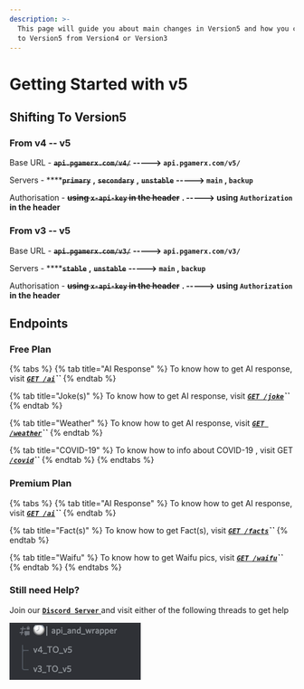```yaml
---
description: >-
  This page will guide you about main changes in Version5 and how you can shift
  to Version5 from Version4 or Version3
---
```


# Getting Started with v5

## Shifting To Version5 

### From v4 -- v5

Base URL - ~~**`api.pgamerx.com/v4/`**~~  **-----&gt; `api.pgamerx.com/v5/`**

Servers - ****~~**`primary`**~~ **,** ~~**`secondary`**~~ **,** ~~**`unstable`**~~  **-----&gt;  `main` , `backup`**

Authorisation - ~~**using `x-api-key` in the header**~~ **. -----&gt; using `Authorization` in the header**

### From **v3 -- v5**

Base URL - ~~**`api.pgamerx.com/v3/`**~~  **-----&gt; `api.pgamerx.com/v3/`**

Servers - ****~~**`stable`**~~ **,** ~~**`unstable`**~~  **-----&gt;  `main` , `backup`**

Authorisation - ~~**using `x-api-key` in the header**~~ **. -----&gt; using `Authorization` in the header**

## **Endpoints**

### Free Plan

{% tabs %}
{% tab title="AI Response" %}
To know how to get AI response, visit [_**`GET /ai`**_](endpoints/ai.md)_**\`\`**_
{% endtab %}

{% tab title="Joke\(s\)" %}
To know how to get AI response, visit [_**`GET /joke`**_](endpoints/joke.md)_**\`\`**_
{% endtab %}

{% tab title="Weather" %}
To know how to get AI response, visit [_**`GET /weather`**_](endpoints/weather.md)_**\`\`**_
{% endtab %}

{% tab title="COVID-19" %}
To know how to info about COVID-19 , visit GET [_**`/covid`**_](endpoints/get-image.md)_**\`\`**_
{% endtab %}
{% endtabs %}

### Premium Plan

{% tabs %}
{% tab title="AI Response" %}
To know how to get AI response, visit [_**`GET /ai`**_](premium/ai.md)_**\`\`**_
{% endtab %}

{% tab title="Fact\(s\)" %}
To know how to get Fact\(s\), visit [_**`GET /facts`**_](premium/facts.md)_**\`\`**_
{% endtab %}

{% tab title="Waifu" %}
To know how to get Waifu pics, visit [_**`GET /waifu`**_](premium/waifu.md)_**\`\`**_
{% endtab %}
{% endtabs %}

### Still need Help?

Join our [**`Discord Server`** ](https://u.pgamerx.com/discord)and visit either of the following threads to get help

![First thread is for help in shifting to v5 from v4, while the second one is for help in shifting to v5 from v3](.gitbook/assets/screenshot-2021-08-18-at-10.21.39-am.png)





